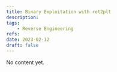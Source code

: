 ```yaml
---
title: Binary Exploitation with ret2plt
description: 
tags:
    - Reverse Engineering
refs:
date: 2023-02-12
draft: false
---
```


No content yet.
